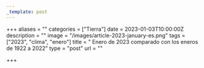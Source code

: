 ```yaml
---
_template: post
---
```




+++
aliases = ""
categories = ["Tierra"]
date = 2023-01-03T10:00:00Z
description = ""
image = "/images/article-2023-january-es.png"
tags = ["2023", "clima", "enero"]
title = " Enero de 2023 comparado con los eneros de 1922 a 2022"
type = "post"
url = ""

+++
